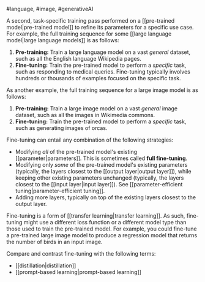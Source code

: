 #language, #image, #generativeAI

A second, task-specific training pass performed on a
[[pre-trained model|pre-trained model]] to refine its parameters for a
specific use case. For example, the full training sequence for some
[[large language model|large language models]] is as follows:

<ol>
<li><strong>Pre-training:</strong> Train a large language model on a vast <em>general</em> dataset,
such as all the English language Wikipedia pages.</li>
<li><strong>Fine-tuning:</strong> Train the pre-trained model to perform a <em>specific</em> task,
such as responding to medical queries. Fine-tuning typically involves
hundreds or thousands of examples focused on the specific task.</li>
</ol>

As another example, the full training sequence for a large image model is as
follows:

<ol>
<li><strong>Pre-training:</strong> Train a large image model on a vast <em>general</em> image
dataset, such as all the images in Wikimedia commons.</li>
<li><strong>Fine-tuning:</strong> Train the pre-trained model to perform a <em>specific</em> task,
such as generating images of orcas.</li>
</ol>

Fine-tuning can entail any combination of the following strategies:

<ul>
<li>Modifying <em>all</em> of the pre-trained model&#39;s existing
[[parameter|parameters]]. This is sometimes called <strong>full fine-tuning</strong>.</li>
<li>Modifying only <em>some</em> of the pre-trained model&#39;s existing parameters
(typically, the layers closest to the [[output layer|output layer]]),
while keeping other existing parameters unchanged (typically, the layers
closest to the [[input layer|input layer]]). See
[[parameter-efficient tuning|parameter-efficient tuning]].</li>
<li>Adding more layers, typically on top of the existing layers closest to the
output layer.</li>
</ul>

Fine-tuning is a form of [[transfer learning|transfer learning]].
As such, fine-tuning might use a different loss function or a different model
type than those used to train the pre-trained model. For example, you could
fine-tune a pre-trained large image model to produce a regression model that
returns the number of birds in an input image.



Compare and contrast fine-tuning with the following terms:

<ul>
<li>[[distillation|distillation]]</li>
<li>[[prompt-based learning|prompt-based learning]]</li>
</ul>

